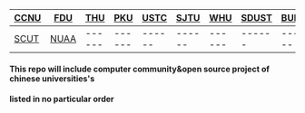 |[CCNU](https://github.com/Muxi-Studio)|[FDU](https://github.com/fudan)|[THU](https://github.com/tuna/)|[PKU](https://github.com/pku-osa)|[USTC](https://lug.ustc.edu.cn/wiki/start)|[SJTU](https://github.com/sjtug)|[WHU](http://www.whuw3c.com/)|[SDUST](http://www.jingyunet.com/index.html)|[BUPT](https://github.com/bupt)|[SWU](http://linux.swu.edu.cnt)|[SCU](https://www.scuisdc.org/intro)|[UESTC](https://github.com/uestcer)|
| ------ | ------ | ------ |------ |------ |------ |------ |------ |------ |------ |------ |------ |
|[SCUT](https://github.com/scut-githuber)|[NUAA](https://github.com/NUAA-Open-Source)| ------ |------ |------ |------ |------ |------ |------ |------ |------ |------ |


 #### This repo will include computer community&open source project of chinese universities's
 #### listed in no particular order
